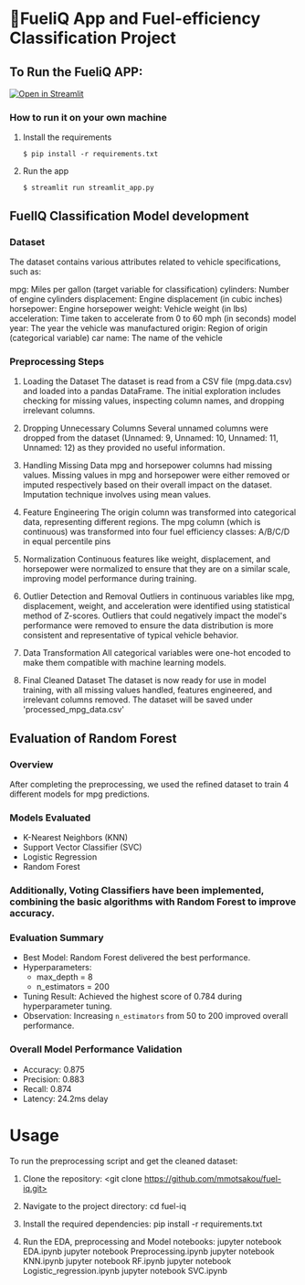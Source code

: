# 🎈FueliQ App and Fuel-efficiency Classification Project

## To Run the FueliQ APP: 
[![Open in Streamlit](https://static.streamlit.io/badges/streamlit_badge_black_white.svg)](https://blank-app-template.streamlit.app/)

### How to run it on your own machine
1. Install the requirements

   ```
   $ pip install -r requirements.txt
   ```
2. Run the app

   ```
   $ streamlit run streamlit_app.py
   ```
## FuelIQ Classification Model development 
### Dataset
The dataset contains various attributes related to vehicle specifications, such as:

mpg: Miles per gallon (target variable for classification)
cylinders: Number of engine cylinders
displacement: Engine displacement (in cubic inches)
horsepower: Engine horsepower
weight: Vehicle weight (in lbs)
acceleration: Time taken to accelerate from 0 to 60 mph (in seconds)
model year: The year the vehicle was manufactured
origin: Region of origin (categorical variable)
car name: The name of the vehicle



### Preprocessing Steps

1. Loading the Dataset
The dataset is read from a CSV file (mpg.data.csv) and loaded into a pandas DataFrame. The initial exploration includes checking for missing values, inspecting column names, and dropping irrelevant columns.

2. Dropping Unnecessary Columns
Several unnamed columns were dropped from the dataset (Unnamed: 9, Unnamed: 10, Unnamed: 11, Unnamed: 12) as they provided no useful information.

3. Handling Missing Data
mpg and horsepower columns had missing values.
Missing values in mpg and horsepower were either removed or imputed respectively based on their overall impact on the dataset. Imputation technique involves using mean values.

4. Feature Engineering
The origin column was transformed into categorical data, representing different regions.
The mpg column (which is continuous) was transformed into four fuel efficiency classes:
A/B/C/D in equal percentile pins

5. Normalization
Continuous features like weight, displacement, and horsepower were normalized to ensure that they are on a similar scale, improving model performance during training.

6. Outlier Detection and Removal 
Outliers in continuous variables like mpg, displacement, weight, and acceleration were identified using statistical method of Z-scores.
Outliers that could negatively impact the model's performance were removed to ensure the data distribution is more consistent and representative of typical vehicle behavior.

7. Data Transformation
All categorical variables were one-hot encoded to make them compatible with machine learning models.

8. Final Cleaned Dataset
The dataset is now ready for use in model training, with all missing values handled, features engineered, and irrelevant columns removed. The dataset will be saved under 'processed_mpg_data.csv'



## Evaluation of Random Forest

### Overview
After completing the preprocessing, we used the refined dataset to train 4 different models for mpg predictions.

### Models Evaluated
- K-Nearest Neighbors (KNN)
- Support Vector Classifier (SVC)
- Logistic Regression
- Random Forest

### Additionally, Voting Classifiers have been implemented, combining the basic algorithms with Random Forest to improve accuracy.

### Evaluation Summary
- Best Model: Random Forest delivered the best performance.
- Hyperparameters:  
  - max_depth = 8  
  - n_estimators = 200
- Tuning Result: Achieved the highest score of 0.784 during hyperparameter tuning.
- Observation: Increasing `n_estimators` from 50 to 200 improved overall performance.

### Overall Model Performance Validation
- Accuracy: 0.875
- Precision: 0.883
- Recall: 0.874
- Latency: 24.2ms delay


# Usage
To run the preprocessing script and get the cleaned dataset:
1. Clone the repository:
<git clone https://github.com/mmotsakou/fuel-iq.git> 

2. Navigate to the project directory:
cd fuel-iq

3. Install the required dependencies:
pip install -r requirements.txt

4. Run the EDA, preprocessing and Model notebooks:
jupyter notebook EDA.ipynb
jupyter notebook Preprocessing.ipynb
jupyter notebook KNN.ipynb
jupyter notebook RF.ipynb
jupyter notebook Logistic_regression.ipynb
jupyter notebook SVC.ipynb




